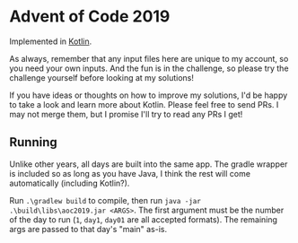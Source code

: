 # Advent of Code 2019

Implemented in [Kotlin](https://kotlinlang.org/).

As always, remember that any input files here are unique to my account, so you need your own inputs. And the fun is in the challenge, so please try the challenge yourself before looking at my solutions!

If you have ideas or thoughts on how to improve my solutions, I'd be happy to take a look and learn more about Kotlin. Please feel free to send PRs. I may not merge them, but I promise I'll try to read any PRs I get!

## Running

Unlike other years, all days are built into the same app. The gradle wrapper is included so as long as you have Java, I think the rest will come automatically (including Kotlin?).

Run `.\gradlew build` to compile, then run `java -jar .\build\libs\aoc2019.jar <ARGS>`. The first argument must be the number of the day to run (`1`, `day1`, `day01` are all accepted formats). The remaining args are passed to that day's "main" as-is.